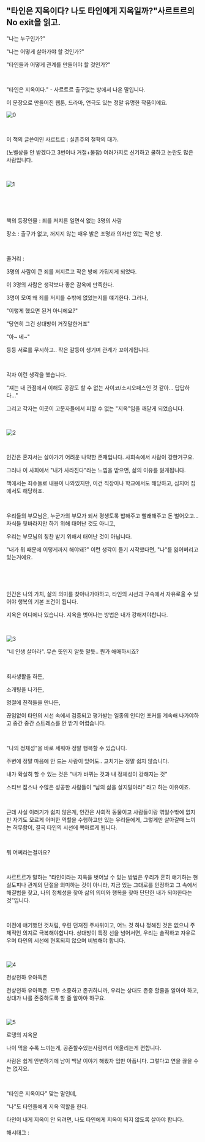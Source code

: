 ## "타인은 지옥이다? 나도 타인에게 지옥일까?"사르트르의 No exit을 읽고.

"나는 누구인가?"

"나는 어떻게 살아가야 할 것인가?"

"타인들과 어떻게 관계를 만들어야 할 것인가?"

​

"타인은 지옥이다." - 사르트르 출구없는 방에서 나온 말입니다.

이 문장으로 만들어진 웹툰, 드라마, 연극도 있는 정말 유명한 작품이에요.

![0](/asset/img/223084202653/0.png)

​

이 책의 글쓴이인 사르트르 : 실존주의 철학의 대가.

(노벨상을 안 받겠다고 3번이나 거절+불참) 여러가지로 신기하고 쿨하고 논란도 많은 사람입니다.

​

![1](/asset/img/223084202653/1.png)

​

​

책의 등장인물 : 죄를 저지른 일면식 없는 3명의 사람

장소 : 출구가 없고, 꺼지지 않는 매우 밝은 조명과 의자만 있는 작은 방.

​

줄거리 :

3명의 사람이 큰 죄를 저지르고 작은 방에 가둬지게 되었다.

이 3명의 사람은 생각보다 좋은 감옥에 만족한다.

3명이 모여 왜 죄를 저지를 수밖에 없었는지를 얘기한다. 그러나,

"이렇게 했으면 된거 아니에요?"

"당연히 그건 상대방이 거짓말한거죠"

"아~ 네~"

등등 서로를 무시하고.. 작은 갈등이 생기며 관계가 꼬이게됩니다.

​

각자 이런 생각을 했습니다.

"쟤는 내 관점에서 이해도 공감도 할 수 없는 사이코/소시오패스인 것 같아... 답답하다..."

그리고 각자는 이곳이 고문자들에서 피할 수 없는 "지옥"임을 깨닫게 되었습니다.

​

![2](/asset/img/223084202653/2.png)

​

인간은 혼자서는 살아가기 어려운 나약한 존재입니다. 사회속에서 사람이 강한거구요.

그러나 이 사회에서 "내가 사라진다"라는 느낌을 받으면, 삶의 이유를 잃게됩니다.

책에서는 죄수들로 내용이 나와있지만, 이건 직장이나 학교에서도 해당하고, 심지어 집에서도 해당하죠.

​

우리들의 부모님은, 누군가의 부모가 되서 평생토록 밥해주고 빨래해주고 돈 벌어오고... 자식들 뒷바라지만 하기 위해 태어난 것도 아니고,

우리는 부모님의 칭찬 받기 위해서 태어난 것이 아닙니다.

"내가 뭐 때문에 이렇게까지 해야돼?" 이런 생각이 들기 시작했다면, "나"를 잃어버리고 있는거에요.

​

​

인간은 나의 가치, 삶의 의미를 찾아나가야하고, 타인의 시선과 구속에서 자유로울 수 있어야 행복의 기본 조건이 됩니다.

지옥은 어디에나 있습니다. 지옥을 벗어나는 방법은 내가 강해져야합니다.

​

![3](/asset/img/223084202653/3.png)

"네 인생 살아라". 무슨 뜻인지 알듯 말듯.. 뭔가 애매하시죠?

​

회사생활을 하든,

소개팅을 나가든,

명절에 친척들을 만나든,

끊임없이 타인의 시선 속에서 검증되고 평가받는 일종의 인디언 포커를 계속해 나가야하고 중간 중간 스트레스를 안 받기 어렵습니다.

​

"나의 정체성"을 바로 세워야 정말 행복할 수 있습니다.

주변에 정말 마음에 안 드는 사람이 있어도.. 고치기는 정말 쉽지 않습니다.

내가 확실히 할 수 있는 것은 "내가 바뀌는 것과 내 정체성이 강해지는 것"

스티브 잡스나 수많은 성공한 사람들이 “남의 삶을 살지말아라” 라고 하는 이유이죠.

​

근데 사실 이러기가 쉽지 않은게, 인간은 사회적 동물이고 사람들이랑 엮일수밖에 없지만 자기도 모르게 어떠한 역할을 수행하고만 있는 우리들에게, 그렇게만 살아갈때 느끼는 허무함이, 결국 타인의 시선에 목마르게 됩니다.

​

뭐 어쩌라는걸까요?

​

사르트르가 말하는 "타인이라는 지옥을 벗어날 수 있는 방법은 우리가 흔히 얘기하는 현실도피나 관계의 단절을 의미하는 것이 아니라, 지금 있는 그대로를 인정하고 그 속에서 해결법을 찾고, 나의 정체성을 찾아 삶의 의미와 행복을 찾아 단단한 내가 되야한다는 것"입니다. 

​

이전에 얘기했던 것처럼, 우린 던져진 주사위이고, 어느 것 하나 정해진 것은 없으니 주체적인 의지로 극복해야합니다. 상대방이 특정 선을 넘어서면, 우리는 솔직하고 자유로우며 타인의 시선에 현혹되지 않으며 비범해야 합니다.

​

![4](/asset/img/223084202653/4.png)

천상천하 유아독존​

천상천하 유아독존. 모두 소중하고 존귀하니까, 우리는 상대도 존중 할줄을 알아야 하고, 상대가 나를 존중하도록 할 줄 알아야 하구요.

​

![5](/asset/img/223084202653/5.png)

로댕의 지옥문​

나이 먹을 수록 느끼는게, 공존할수있는사람끼리 어울리는게 편합니다.

사람은 쉽게 안변하기에 남이 백날 이야기 해봤자 입만 아픕니다. 그렇다고 연을 끊을 수는 없지요.

​

"타인은 지옥이다" 맞는 말인데,

"나"도 타인들에게 지옥 역할을 한다.

타인이 내게 지옥이 안 되려면, 나도 타인에게 지옥이 되지 않도록 살아야 합니다.

 해시태그 : 
